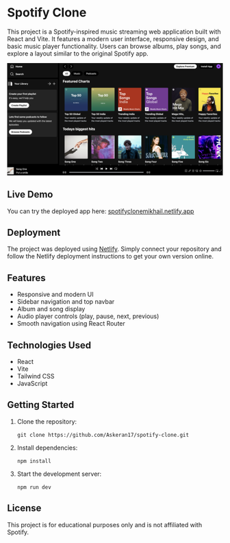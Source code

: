 # Spotify Clone

This project is a Spotify-inspired music streaming web application built with React and Vite. It features a modern user interface, responsive design, and basic music player functionality. Users can browse albums, play songs, and explore a layout similar to the original Spotify app.

![App Screenshot](./src/assets/spotify-clone-welcome-page.png)

## Live Demo

You can try the deployed app here: [spotifyclonemikhail.netlify.app](https://spotifyclonemikhail.netlify.app/)

## Deployment

The project was deployed using [Netlify](https://www.netlify.com/). Simply connect your repository and follow the Netlify deployment instructions to get your own version online.

## Features

- Responsive and modern UI
- Sidebar navigation and top navbar
- Album and song display
- Audio player controls (play, pause, next, previous)
- Smooth navigation using React Router

## Technologies Used

- React
- Vite
- Tailwind CSS
- JavaScript

## Getting Started

1. Clone the repository:
	```
	git clone https://github.com/Askeran17/spotify-clone.git
	```
2. Install dependencies:
	```
	npm install
	```
3. Start the development server:
	```
	npm run dev
	```

## License

This project is for educational purposes only and is not affiliated with Spotify.
